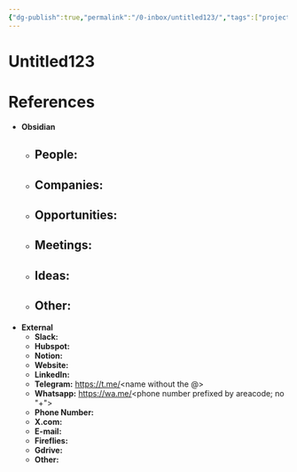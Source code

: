 ```yaml
---
{"dg-publish":true,"permalink":"/0-inbox/untitled123/","tags":["project","area","resource","archive","people","company","idea","meeting","salesPipeline","businessDevelopment","distribution","fundRaising","investor","policy","regulation","ai","conference","presentation","product","tld","gardenEntry"],"created":"2025-08-20T15:03:54.800+02:00","updated":"2025-08-20T15:07:37.268+02:00"}
---
```


# Untitled123


# References 
- **Obsidian**
	- **People:** 
		- 
	- **Companies**: 
		- 
	- **Opportunities:** 
		- 
	- **Meetings:**
		- 
	- **Ideas:**
		- 
	- **Other:** 
		- 
- **External**
	- **Slack:** 
	- **Hubspot:** 
	- **Notion:** 
	- **Website:** 
	- **LinkedIn:** 
	- **Telegram:** https://t.me/<name without the @> 
	- **Whatsapp:** https://wa.me/<phone number prefixed by areacode; no "+">
	- **Phone Number:**
	- **X.com:** 
	- **E-mail:** 
	- **Fireflies:** 
	- **Gdrive:**
	- **Other:**